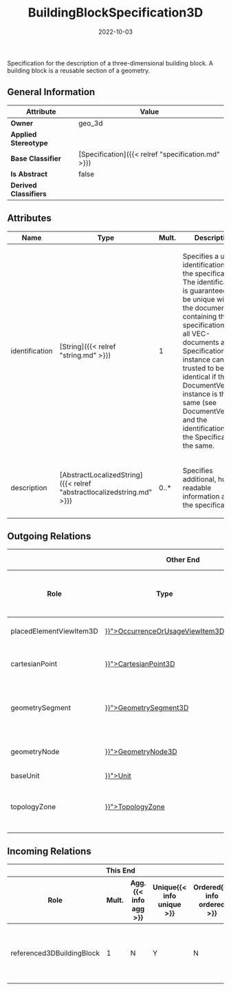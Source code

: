 ﻿---
title: BuildingBlockSpecification3D
toc: false
type: specs
date: "2022-10-03"
draft: false
specification: VEC
version: 2.0.1
documentType: "Recommendation"
elementType: Class
classes:
  - BuildingBlockSpecification3D
menu_name: vec-2.0.1
---
<p> Specification for the description of a three-dimensional building block. A building block is a reusable section of a geometry.      </p>

## General Information

| Attribute               | Value |
|-------------------------|-------|
| **Owner**               | geo_3d |
| **Applied Stereotype**  |   |
| **Base Classifier**     | [Specification]({{< relref "specification.md" >}})<br/>  |
| **Is Abstract**         | false |
| **Derived Classifiers** |   |

## Attributes
|  Name  |  Type  |  Mult.  |  Description  |  Owning Classifier  |
|--------|--------|---------|---------------|--------------|
|identification| [String]({{< relref "string.md" >}}) | 1 | <p> Specifies a unique identification of the specification. The identification is guaranteed to be unique within the document containing the specification. For all VEC-documents a Specification-instance can be trusted to be identical if the DocumentVersion-instance is the same (see DocumentVersion) and the identification of the Specification is the same.      </p> | [Specification]({{< relref "specification.md" >}}) |
|description| [AbstractLocalizedString]({{< relref "abstractlocalizedstring.md" >}}) | 0..* | <p> Specifies additional, human readable information about the specification.      </p> | [Specification]({{< relref "specification.md" >}}) |

## Outgoing Relations
<table>
    <thead>
        <tr>
           <th colspan="6">Other End</th>
           <th colspan="1">This End</th>
           <th colspan="1">General</th>
        </tr>
        <tr>
           <th>Role</th>
           <th>Type</th>
           <th>Mult.</th>
           <th>Agg.{{< info agg >}}</th>
           <th>Unique{{< info unique >}}</th>
           <th>Ordered{{< info ordered >}}</th>
           <th>Mult.</th>
           <th>Description</th>
        </tr>
    <thead>
    <tbody>
    <tr>
        <td>placedElementViewItem3D</td>
        <td><a href="{{< relref "occurrenceorusageviewitem3d.md" >}}">OccurrenceOrUsageViewItem3D</a></td>
        <td>0..*</td>
        <td>Y</td>
        <td>Y</td>
        <td>N</td>
        <td>1</td>
        <td>Specifies the view items for OccurrenceOrUsages in a BuildingBlockSpecification3D.</td>
    </tr>
    <tr>
        <td>cartesianPoint</td>
        <td><a href="{{< relref "cartesianpoint3d.md" >}}">CartesianPoint3D</a></td>
        <td>0..*</td>
        <td>Y</td>
        <td>Y</td>
        <td>N</td>
        <td>0..1</td>
        <td>Specifies the CartesianPoint3Ds that are used in the BuildingBlockSpecification3D.</td>
    </tr>
    <tr>
        <td>geometrySegment</td>
        <td><a href="{{< relref "geometrysegment3d.md" >}}">GeometrySegment3D</a></td>
        <td>0..*</td>
        <td>Y</td>
        <td>Y</td>
        <td>N</td>
        <td>1</td>
        <td><p> Specifies the GeometrySegment3Ds defined by the BuildingBlockSpecification3D.      </p></td>
    </tr>
    <tr>
        <td>geometryNode</td>
        <td><a href="{{< relref "geometrynode3d.md" >}}">GeometryNode3D</a></td>
        <td>0..*</td>
        <td>Y</td>
        <td>Y</td>
        <td>N</td>
        <td>1</td>
        <td>Specifies the GeometryNode3Ds defined by the BuildingBlockSpecification3D.</td>
    </tr>
    <tr>
        <td>baseUnit</td>
        <td><a href="{{< relref "unit.md" >}}">Unit</a></td>
        <td>1</td>
        <td>N</td>
        <td>Y</td>
        <td>N</td>
        <td>0..*</td>
        <td></td>
    </tr>
    <tr>
        <td>topologyZone</td>
        <td><a href="{{< relref "topologyzone.md" >}}">TopologyZone</a></td>
        <td>0..1</td>
        <td>N</td>
        <td>Y</td>
        <td>N</td>
        <td>0..*</td>
        <td><p> References the Zone that is building block represents. This shall be a TopologyZone with the type &quot;DmuZone&quot;.      </p></td>
    </tr>
    </tbody>
</table>

##  Incoming Relations
<table>
    <thead>
        <tr>
           <th colspan="5">This End</th>
           <th colspan="2">Other End</th>
           <th colspan="1">General</th>
        </tr>
        <tr>
           <th>Role</th>
           <th>Mult.</th>
           <th>Agg.{{< info agg >}}</th>
           <th>Unique{{< info unique >}}</th>
           <th>Ordered{{< info ordered >}}</th>
           <th>Type</th>
           <th>Mult.</th>
           <th>Description</th>
        </tr>
    <thead>
    <tbody>
    <tr>
        <td>referenced3DBuildingBlock</td>
        <td>1</td>
        <td>N</td>
        <td>Y</td>
        <td>N</td>
        <td><a href="{{< relref "buildingblockpositioning3d.md" >}}">BuildingBlockPositioning3D</a></td>
        <td>0..*</td>
        <td><p> References the building block that is positioned.      </p></td>
    </tr>
    </tbody>
</table>



